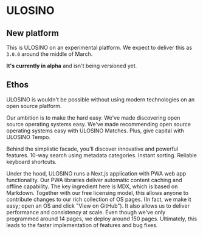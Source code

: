 # ULOSINO

## New platform

This is ULOSINO on an experimental platform. We expect to deliver this as `3.0.0` around the middle of March.

**It's currently in alpha** and isn't being versioned yet.

## Ethos

ULOSINO is wouldn't be possible without using modern technologies on an open source platform.

Our ambition is to make the hard easy. We've made discovering open source operating systems easy. We've made recommending open source operating systems easy with ULOSINO Matches. Plus, give capital with ULOSINO Tempo.

Behind the simplistic facade, you'll discover innovative and powerful features. 10-way search using metadata categories. Instant sorting. Reliable keyboard shortcuts.

Under the hood, ULOSINO runs a Next.js application with PWA web app functionality. Our PWA libraries deliver automatic content caching and offline capability. The key ingredient here is MDX, which is based on Markdown. Together with our free licensing model, this allows anyone to contribute changes to our rich collection of OS pages. (In fact, we make it easy; open an OS and click "View on GitHub"). It also allows us to deliver performance and consistency at scale. Even though we've only programmed around 14 pages, we deploy around 150 pages. Ultimately, this leads to the faster implementation of features and bug fixes.
